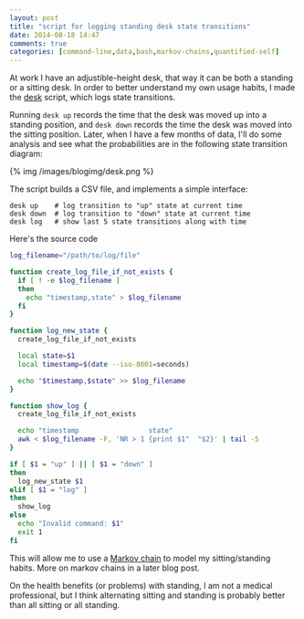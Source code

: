 ```yaml
---
layout: post
title: "script for logging standing desk state transitions"
date: 2014-08-18 14:47
comments: true
categories: [command-line,data,bash,markov-chains,quantified-self]
---
```


At work I have an adjustible-height desk, that way it can be both a standing or a sitting desk.
In order to better understand my own usage habits, I made the [desk](https://github.com/tlehman/bin#desk) script,
 which logs state transitions.

Running `desk up` records the time that the desk was moved up into a standing position, and `desk down` records the
time the desk was moved into the sitting position. Later, when I have a few months of data, I'll do some analysis and
see what the probabilities are in the following state transition diagram:

{% img /images/blogimg/desk.png %}

The script builds a CSV file, and implements a simple interface:

```
desk up    # log transition to "up" state at current time
desk down  # log transition to "down" state at current time
desk log   # show last 5 state transitions along with time
```

Here's the source code

``` bash
log_filename="/path/to/log/file"

function create_log_file_if_not_exists {
  if [ ! -e $log_filename ]
  then
    echo "timestamp,state" > $log_filename
  fi
}

function log_new_state {
  create_log_file_if_not_exists

  local state=$1
  local timestamp=$(date --iso-8601=seconds)

  echo "$timestamp,$state" >> $log_filename
}

function show_log {
  create_log_file_if_not_exists

  echo "timestamp                 state"
  awk < $log_filename -F, 'NR > 1 {print $1"  "$2}' | tail -5
}

if [ $1 = "up" ] || [ $1 = "down" ]
then
  log_new_state $1
elif [ $1 = "log" ]
then
  show_log
else
  echo "Invalid command: $1"
  exit 1
fi
```

This will allow me to use a [Markov chain](https://en.wikipedia.org/wiki/Markov_chain) to model my sitting/standing
habits. More on markov chains in a later blog post.

On the health benefits (or problems) with standing, I am not a medical professional, but I think alternating sitting
and standing is probably better than all sitting or all standing.
